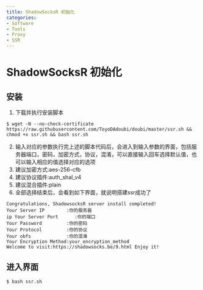 ```yaml
---
title: ShadowSocksR 初始化
categories:
- Software
- Tools
- Proxy
- SSR
---
```

# ShadowSocksR 初始化

## 安装

1. 下载并执行安装脚本

 ```shell
$ wget -N --no-check-certificate https://raw.githubusercontent.com/ToyoDAdoubi/doubi/master/ssr.sh && chmod +x ssr.sh && bash ssr.sh
 ```

2. 输入对应的参数执行完上述的脚本代码后，会进入到输入参数的界面，包括服务器端口，密码，加密方式，协议，混淆，可以直接输入回车选择默认值，也可以输入相应的值选择对应的选项
3. 建议加密方式:aes-256-cfb
4. 建议协议插件:auth_shal_v4
5. 建议混合插件:plain
6. 全部选择结束后，会看到如下界面，就说明搭建ssr成功了

```shell
Congratulations, ShadowsocksR server install completed!
Your Server IP        :你的服务器
ip Your Server Port      :你的端口
Your Password         :你的密码
Your Protocol         :你的协议
Your obfs             :你的混淆
Your Encryption Method:your_encryption_method
Welcome to visit:https://shadowsocks.be/9.html Enjoy it!
```

## 进入界面

```bash
$ bash ssr.sh
```

